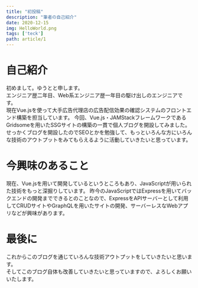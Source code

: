 ```yaml
---
title: "初投稿"
description: "筆者の自己紹介"
date: 2020-12-15
img: HelloWorld.png
tags: ['teck']
path: article/1
---
```


# 自己紹介
初めまして。ゆうとと申します。<br>
エンジニア歴二年目、Web系エンジニア歴一年目の駆け出しのエンジニアです。<br>
現在Vue.jsを使って大手広告代理店の広告配信効果の確認システムのフロントエンド構築を担当しています。
今回、Vue.js・JAMStackフレームワークであるGridsomeを用いたSSGサイトの構築の一貫で個人ブログを開設してみました。<br>
せっかくブログを開設したのでSEOとかを勉強して、もっといろんな方にいろんな技術のアウトプットをみてもらえるように活動していきたいと思っています。

# 今興味のあること
現在、Vue.jsを用いて開発しているというところもあり、JavaScriptが用いられた技術をもっと深掘りしています。
昨今のJavaScriptではExpressを用いてバックエンドの開発までできるとのことなので、ExpressをAPIサーバーとして利用してCRUDサイトやGraphQLを用いたサイトの開発、サーバーレスなWebアプリなどが興味があります。

# 最後に
これからこのブログを通じていろんな技術アウトプットをしていきたいと思います。<br>
そしてこのブログ自体も改善していきたいと思っていますので、よろしくお願いいたします。